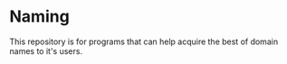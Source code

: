 Naming
======

This repository is for programs that can help acquire the best of domain names to it's users.
